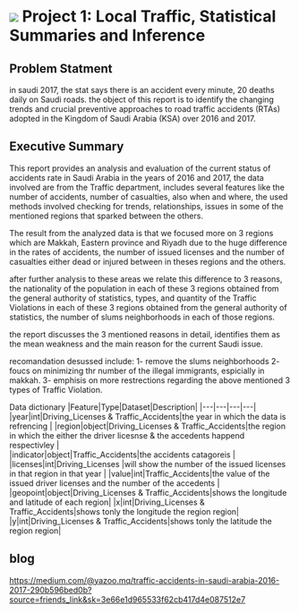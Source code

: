 # ![](https://ga-dash.s3.amazonaws.com/production/assets/logo-9f88ae6c9c3871690e33280fcf557f33.png) Project 1: Local Traffic, Statistical Summaries and Inference


## Problem Statment
in saudi 2017, the stat says there is an accident every minute, 20 deaths daily on Saudi roads. the object of this report is to identify the changing trends and crucial preventive approaches to road traffic accidents (RTAs) adopted in the Kingdom of Saudi Arabia (KSA) over 2016 and 2017.



## Executive Summary
This report provides an analysis and evaluation of the current status of accidents rate in Saudi Arabia in the years of 2016 and 2017, the data involved are from the Traffic department, includes several features like the number of accidents, number of casualties, also when and where, the used methods involved checking for trends, relationships, issues in some of the mentioned regions that sparked between the others.

The result from the analyzed data is that we focused more on 3 regions which are Makkah, Eastern province and Riyadh due to the huge difference in the rates of accidents, the number of issued licenses and the number of casualties either dead or injured between in theses regions and the others. 

after further analysis to these areas we relate this difference to 3 reasons, the nationality of the population in each of these 3 regions obtained from the general authority of statistics, types, and quantity of the Traffic Violations in each of these 3 regions obtained from the general authority of statistics, the number of slums neighborhoods in each of those regions.

the report discusses the 3 mentioned reasons in detail, identifies them as the mean weakness and the main reason for the current Saudi issue.

recomandation desussed include:
1- remove the slums neighborhoods 
2-  foucs on minimizing thr number of the illegal immigrants, espicially in makkah.
3- emphisis on more restrections regarding the above mentioned 3 types of Traffic Violation.

Data dictionary
|Feature|Type|Dataset|Description|
|---|---|---|---|
|year|int|Driving_Licenses & Traffic_Accidents|the year in which the data is refrencing | 
|region|object|Driving_Licenses & Traffic_Accidents|the region in which the either the driver licesnse & the accedents happend respectivley |  
|indicator|object|Traffic_Accidents|the accidents catagoreis | 
|licenses|int|Driving_Licenses |will show the number of the issued licenses in that region in that year |
|value|int|Traffic_Accidents|the value of the issued driver licenses and the number of the accedents | 
|geopoint|object|Driving_Licenses & Traffic_Accidents|shows the longitude and latitude of each region| 
|x|int|Driving_Licenses & Traffic_Accidents|shows tonly the longitude the region region|
|y|int|Driving_Licenses & Traffic_Accidents|shows tonly the latitude the region region|




## blog 
https://medium.com/@yazoo.mq/traffic-accidents-in-saudi-arabia-2016-2017-290b596bed0b?source=friends_link&sk=3e66e1d965533f62cb417d4e087512e7
